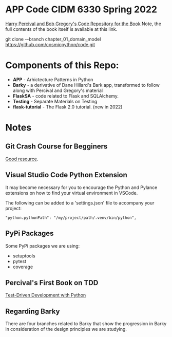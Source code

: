 
# APP Code CIDM 6330 Spring 2022

[Harry Percival and Bob Gregory's Code Repository for the Book](https://github.com/cosmicpython/code.git)
Note, the full contents of the book itself is available at this link.

git clone --branch chapter_01_domain_model https://github.com/cosmicpython/code.git

# Components of this Repo:

* **APP** - Arhictecture Patterns in Python
* **Barky** - a derivative of Dane Hillard's Bark app, transformed to follow along with Percival and Gregory's material
* **FlaskSA** - code related to Flask and SQLAlchemy.
* **Testing** - Separate Materials on Testing
* **flask-tutorial** - The Flask 2.0 tutorial. (new in 2022)

# Notes

## Git Crash Course for Begginers

[Good resource](https://gist.github.com/brandon1024/14b5f9fcfd982658d01811ee3045ff1e).

## Visual Studio Code Python Extension

It may become necessary for you to encourage the Python and Pylance extensions on how to find your virtual environment in VSCode.

The following can be added to a 'settings.json' file to accompany your project:

`"python.pythonPath": "/my/project/path/.venv/bin/python",`

## PyPi Packages

Some PyPi packages we are using:
* setuptools
* pytest
* coverage

## Percival's First Book on TDD

[Test-Driven Development with Python](https://www.obeythetestinggoat.com/)

## Regarding Barky

There are four branches related to Barky that show the progression in Barky in consideration of the design principles we are studying.